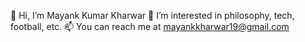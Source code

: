 👋 Hi, I’m Mayank Kumar Kharwar
👀 I’m interested in philosophy, tech, football, etc.
📫 You can reach me at mayankkharwar19@gmail.com
